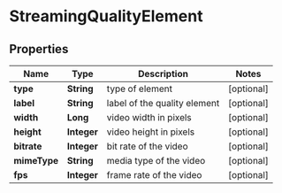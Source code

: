

# StreamingQualityElement


## Properties

| Name | Type | Description | Notes |
|------------ | ------------- | ------------- | -------------|
|**type** | **String** | type of element |  [optional] |
|**label** | **String** | label of the quality element |  [optional] |
|**width** | **Long** | video width in pixels |  [optional] |
|**height** | **Integer** | video height in pixels |  [optional] |
|**bitrate** | **Integer** | bit rate of the video |  [optional] |
|**mimeType** | **String** | media type of the video |  [optional] |
|**fps** | **Integer** | frame rate of the video |  [optional] |



